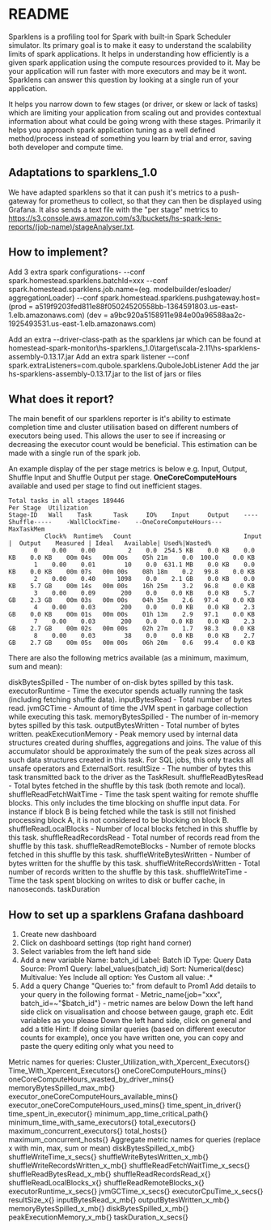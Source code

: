 # README #

Sparklens is a profiling tool for Spark with built-in Spark Scheduler simulator. Its primary goal is to make it easy 
to understand the scalability limits of spark applications. It helps in understanding how efficiently is a given 
spark application using the compute resources provided to it. May be your application will run faster with more 
executors and may be it wont. Sparklens can answer this question by looking at a single run of your application. 

It helps you narrow down to few stages (or driver, or skew or lack of tasks) which are limiting your application 
from scaling out and provides contextual information about what could be going wrong with these stages. Primarily 
it helps you approach spark application tuning as a well defined method/process instead of something you learn by 
trial and error, saving both developer and compute time. 

## Adaptations to sparklens_1.0

We have adapted sparklens so that it can push it's metrics to a push-gateway for prometheus to collect, so that they can
then be displayed using Grafana. It also sends a text file with the "per stage" metrics to
https://s3.console.aws.amazon.com/s3/buckets/hs-spark-lens-reports/(job-name)/stageAnalyser.txt.

## How to implement?

Add 3 extra spark configurations-
--conf spark.homestead.sparklens.batchId=xxx
--conf spark.homestead.sparklens.job.name=(eg. modelbuilder/esloader/ aggregationLoader)
--conf spark.homestead.sparklens.pushgateway.host=(prod = a519f9203fed811e88f05024520558bb-1364591803.us-east-1.elb.amazonaws.com) (dev = a9bc920a5158911e984e00a96588aa2c-1925493531.us-east-1.elb.amazonaws.com)

Add an extra --driver-class-path as the sparklens jar which can be found at homestead-spark-monitor\hs-sparklens_1.0\target\scala-2.11\hs-sparklens-assembly-0.13.17.jar
Add an extra spark listener --conf spark.extraListeners=com.qubole.sparklens.QuboleJobListener
Add the jar hs-sparklens-assembly-0.13.17.jar to the list of jars or files

## What does it report?

The main benefit of our sparklens reporter is it's ability to estimate completion time and cluster utilisation based on
different numbers of executors being used. This allows the user to see if increasing or decreasing the executor count
would be beneficial. This estimation can be made with a single run of the spark job.

An example display of the per stage metrics is below e.g. Input, Output, Shuffle Input and Shuffle Output per stage.
**OneCoreComputeHours** available and used per stage to find out inefficient stages.

```
Total tasks in all stages 189446
Per Stage  Utilization
Stage-ID   Wall    Task      Task     IO%    Input     Output    ----Shuffle-----    -WallClockTime-    --OneCoreComputeHours---   MaxTaskMem
          Clock%  Runtime%   Count                               Input  |  Output    Measured | Ideal   Available| Used%|Wasted%                                  
       0    0.00    0.00         2    0.0  254.5 KB    0.0 KB    0.0 KB    0.0 KB    00m 04s   00m 00s    05h 21m    0.0  100.0    0.0 KB 
       1    0.00    0.01        10    0.0  631.1 MB    0.0 KB    0.0 KB    0.0 KB    00m 07s   00m 00s    08h 18m    0.2   99.8    0.0 KB 
       2    0.00    0.40      1098    0.0    2.1 GB    0.0 KB    0.0 KB    5.7 GB    00m 14s   00m 00s    16h 25m    3.2   96.8    0.0 KB 
       3    0.00    0.09       200    0.0    0.0 KB    0.0 KB    5.7 GB    2.3 GB    00m 03s   00m 00s    04h 35m    2.6   97.4    0.0 KB 
       4    0.00    0.03       200    0.0    0.0 KB    0.0 KB    2.3 GB    0.0 KB    00m 01s   00m 00s    01h 13m    2.9   97.1    0.0 KB 
       7    0.00    0.03       200    0.0    0.0 KB    0.0 KB    2.3 GB    2.7 GB    00m 02s   00m 00s    02h 27m    1.7   98.3    0.0 KB 
       8    0.00    0.03        38    0.0    0.0 KB    0.0 KB    2.7 GB    2.7 GB    00m 05s   00m 00s    06h 20m    0.6   99.4    0.0 KB 
```

There are also the following metrics available (as a minimum, maximum, sum and mean):

diskBytesSpilled  - The number of on-disk bytes spilled by this task.
executorRuntime - Time the executor spends actually running the task (including fetching shuffle data).
inputBytesRead - Total number of bytes read.
jvmGCTime - Amount of time the JVM spent in garbage collection while executing this task.
memoryBytesSpilled - The number of in-memory bytes spilled by this task.
outputBytesWritten - Total number of bytes written.
peakExecutionMemory - Peak memory used by internal data structures created during shuffles, aggregations and
                      joins. The value of this accumulator should be approximately the sum of the peak sizes
                      across all such data structures created in this task. For SQL jobs, this only tracks all
                      unsafe operators and ExternalSort.
resultSize - The number of bytes this task transmitted back to the driver as the TaskResult.
shuffleReadBytesRead - Total bytes fetched in the shuffle by this task (both remote and local).
shuffleReadFetchWaitTime - Time the task spent waiting for remote shuffle blocks. This only includes the time
                           blocking on shuffle input data. For instance if block B is being fetched while the task is
                           still not finished processing block A, it is not considered to be blocking on block B.
shuffleReadLocalBlocks - Number of local blocks fetched in this shuffle by this task.
shuffleReadRecordsRead - Total number of records read from the shuffle by this task.
shuffleReadRemoteBlocks - Number of remote blocks fetched in this shuffle by this task.
shuffleWriteBytesWritten - Number of bytes written for the shuffle by this task.
shuffleWriteRecordsWritten - Total number of records written to the shuffle by this task.
shuffleWriteTime - Time the task spent blocking on writes to disk or buffer cache, in nanoseconds.
taskDuration


## How to set up a sparklens Grafana dashboard

1. Create new dashboard
2. Click on dashboard settings (top right hand corner)
3. Select variables from the left hand side
4. Add a new variable
    Name: batch_id
    Label: Batch ID
    Type: Query
    Data Source: Prom1
    Query: label_values(batch_id)
    Sort: Numerical(desc)
    Multivalue: Yes
    Include all option: Yes
    Custom all value: .*
5. Add a query
    Change "Queries to:" from default to Prom1
    Add details to your query in the following format - Metric_name{job="xxx", batch_id=~"$batch_id"} - metric names are below
    Down the left hand side click on visualisation and choose between gauge, graph etc.
    Edit variables as you please
    Down the left hand side, click on general and add a title
Hint: If doing similar queries (based on different executor counts for example), once you have written one, you can copy and paste the query editing only what you need to

Metric names for queries:
    Cluster_Utilization_with_Xpercent_Executors{}
    Time_With_Xpercent_Executors{}
    oneCoreComputeHours_mins{}
    oneCoreComputeHours_wasted_by_driver_mins{}
    memoryBytesSpilled_max_mb{}
    executor_oneCoreComputeHours_available_mins{}
    executor_oneCoreComputeHours_used_mins{}
    time_spent_in_driver{}
    time_spent_in_executor{}
    minimum_app_time_critical_path{}
    minimum_time_with_same_executors{}
    total_executors{}
    maximum_concurrent_executors{}
    total_hosts{}
    maximum_concurrent_hosts{}
Aggregate metric names for queries (replace x with min, max, sum or mean)
    diskBytesSpilled_x_mb{}
    shuffleWriteTime_x_secs{}
    shuffleWriteBytesWritten_x_mb{}
    shuffleWriteRecordsWritten_x_mb{}
    shuffleReadFetchWaitTime_x_secs{}
    shuffleReadBytesRead_x_mb{}
    shuffleReadRecordsRead_x{}
    shuffleReadLocalBlocks_x{}
    shuffleReadRemoteBlocks_x{}
    executorRuntime_x_secs{}
    jvmGCTime_x_secs{}
    executorCpuTime_x_secs{}
    resultSize_x{}
    inputBytesRead_x_mb{}
    outputBytesWritten_x_mb{}
    memoryBytesSpilled_x_mb{}
    diskBytesSpilled_x_mb{}
    peakExecutionMemory_x_mb{}
    taskDuration_x_secs{}

